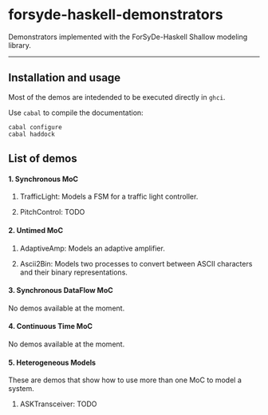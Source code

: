 forsyde-haskell-demonstrators
===============================

Demonstrators implemented with the ForSyDe-Haskell Shallow modeling library. 

----

Installation and usage
----------------------
Most of the demos are intedended to be executed directly in `ghci`. 

Use `cabal` to compile the documentation:

	cabal configure
	cabal haddock
	

List of demos
-------------

#### 1. Synchronous MoC

  1. TrafficLight: Models a FSM for a traffic light controller.

  2. PitchControl: 
  TODO

#### 2. Untimed MoC

  1. AdaptiveAmp: Models an adaptive amplifier.

  2. Ascii2Bin: Models two processes to convert between ASCII
     characters and their binary representations.


#### 3. Synchronous DataFlow MoC
  
  No demos available at the moment.

#### 4. Continuous Time MoC

  No demos available at the moment.


#### 5. Heterogeneous Models
  
  These are demos that show how to use more than one MoC to model a system.

  1. ASKTransceiver: 
  TODO
